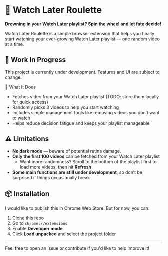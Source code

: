 # 🎲 Watch Later Roulette

**Drowning in your Watch Later playlist? Spin the wheel and let fate decide!**  

Watch Later Roulette is a simple browser extension that helps you finally start watching your ever-growing Watch Later playlist — one random video at a time.

## 🚧 Work In Progress

This project is currently under development. Features and UI are subject to change.

🔧 What It Does
- Fetches video from your Watch Later playlist (TODO: store them locally for quick access)
- Randomly picks 3 videos to help you start watching
- Includes simple management tools like removing videos you don’t want to watch
- Helps reduce decision fatigue and keeps your playlist manageable

## ⚠️ Limitations

- **No dark mode** — beware of potential retina damage. 
- **Only the first 100 videos** can be fetched from your Watch Later playlist  
    - Want more randomness? Scroll to the bottom of the playlist first to load more videos, then hit **Refresh**  
- **Some main functions are still under development**, so don’t be surprised if things occasionally break  

## 📦 Installation

I would like to publish this in Chrome Web Store. But for now, you can:

1. Clone this repo
2. Go to `chrome://extensions`
3. Enable **Developer mode**
4. Click **Load unpacked** and select the project folder

---

Feel free to open an issue or contribute if you'd like to help improve it!
